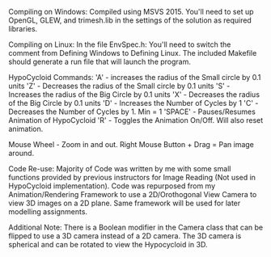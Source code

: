Compiling on Windows:
Compiled using MSVS 2015.
You'll need to set up OpenGL, GLEW, and trimesh.lib in the settings of the solution as required libraries.

Compiling on Linux:
In the file EnvSpec.h: You'll need to switch the comment from Defining Windows to Defining Linux.
The included Makefile should generate a run file that will launch the program.  

HypoCycloid Commands:
'A' - increases the radius of the Small circle by 0.1 units
'Z' - Decreases the radius of the Small circle by 0.1 units
'S' - Increases the radius of the Big Circle by 0.1 units
'X' - Decreases the radius of the Big Circle by 0.1 units
'D' - Increases the Number of Cycles by 1
'C' - Decreases the Number of Cycles by 1. Min = 1
'SPACE' - Pauses/Resumes Animation of HypoCycloid
'R' - Toggles the Animation On/Off. Will also reset animation.

Mouse Wheel - Zoom in and out.
Right Mouse Button + Drag = Pan image around.

Code Re-use:
Majority of Code was written by me with some small functions provided by previous instructors for Image Reading (Not used in HypoCycloid implementation). Code was repurposed from my Animation/Rendering Framework to use a 2D/Orothogonal View Camera to view 3D images on a 2D plane. Same framework will be used for later modelling assignments.

Additional Note:
There is a Boolean modifier in the Camera class that can be flipped to use a 3D camera instead of a 2D camera. The 3D camera is spherical and can be rotated to view the Hypocycloid in 3D.


